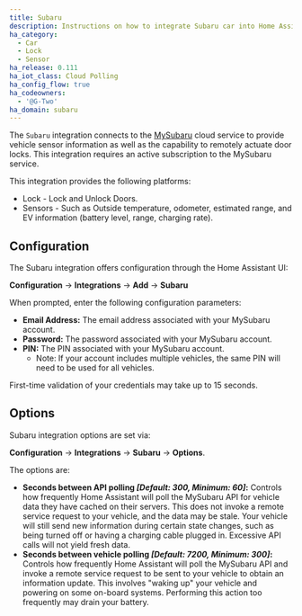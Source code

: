 ```yaml
---
title: Subaru 
description: Instructions on how to integrate Subaru car into Home Assistant.
ha_category:
  - Car
  - Lock
  - Sensor
ha_release: 0.111
ha_iot_class: Cloud Polling
ha_config_flow: true
ha_codeowners:
  - '@G-Two'
ha_domain: subaru
---
```


The `Subaru` integration connects to the [MySubaru](https://www.mysubuaru.com) cloud service to provide vehicle sensor information as well as the capability to remotely actuate door locks. This integration requires an active subscription to the MySubaru service.

This integration provides the following platforms:

- Lock - Lock and Unlock Doors.
- Sensors - Such as Outside temperature, odometer, estimated range, and EV information (battery level, range, charging rate).

## Configuration

The Subaru integration offers configuration through the Home Assistant UI:
    
**Configuration** -> **Integrations** -> **Add** -> **Subaru**

When prompted, enter the following configuration parameters:

- **Email Address:** The email address associated with your MySubaru account.
- **Password:** The password associated with your MySubaru account.
- **PIN:** The PIN associated with your MySubaru account. 
  - Note: If your account includes multiple vehicles, the same PIN will need to be used for all vehicles.

First-time validation of your credentials may take up to 15 seconds. 

## Options

Subaru integration options are set via:

**Configuration** -> **Integrations** -> **Subaru** -> **Options**.

The options are:

- **Seconds between API polling *[Default: 300, Minimum: 60]*:** Controls how frequently Home Assistant will poll the MySubaru API for vehicle data they have cached on their servers. This does not invoke a remote service request to your vehicle, and the data may be stale. Your vehicle will still send new information during certain state changes, such as being turned off or having a charging cable plugged in.  Excessive API calls will not yield fresh data.
- **Seconds between vehicle polling *[Default: 7200, Minimum: 300]*:** Controls how frequently Home Assistant will poll the MySubaru API and invoke a remote service request to be sent to your vehicle to obtain an information update. This involves "waking up" your vehicle and powering on some on-board systems. Performing this action too frequently may drain your battery.
